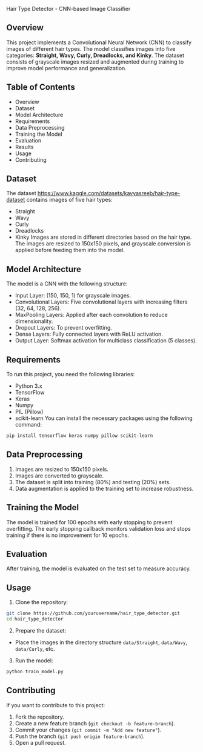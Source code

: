 Hair Type Detector - CNN-based Image Classifier
## Overview
This project implements a Convolutional Neural Network (CNN) to classify images of different hair
types. The model classifies images into five categories: **Straight, Wavy, Curly, Dreadlocks, and
Kinky**. The dataset consists of grayscale images resized and augmented during training to improve
model performance and generalization.
## Table of Contents
- Overview
- Dataset
- Model Architecture
- Requirements
- Data Preprocessing
- Training the Model
- Evaluation
- Results
- Usage
- Contributing
## Dataset
The dataset https://www.kaggle.com/datasets/kavyasreeb/hair-type-dataset contains images of five hair types:
- Straight
- Wavy
- Curly
- Dreadlocks
- Kinky
Images are stored in different directories based on the hair type. The images are resized to 150x150
pixels, and grayscale conversion is applied before feeding them into the model.
## Model Architecture
The model is a CNN with the following structure:
- Input Layer: (150, 150, 1) for grayscale images.
- Convolutional Layers: Five convolutional layers with increasing filters (32, 64, 128, 256).
- MaxPooling Layers: Applied after each convolution to reduce dimensionality.
- Dropout Layers: To prevent overfitting.
- Dense Layers: Fully connected layers with ReLU activation.
- Output Layer: Softmax activation for multiclass classification (5 classes).
## Requirements
To run this project, you need the following libraries:
- Python 3.x
- TensorFlow
- Keras
- Numpy
- PIL (Pillow)
- scikit-learn
You can install the necessary packages using the following command:
```bash
pip install tensorflow keras numpy pillow scikit-learn
```
## Data Preprocessing
1. Images are resized to 150x150 pixels.
2. Images are converted to grayscale.
3. The dataset is split into training (80%) and testing (20%) sets.
4. Data augmentation is applied to the training set to increase robustness.
## Training the Model
The model is trained for 100 epochs with early stopping to prevent overfitting. The early stopping
callback monitors validation loss and stops training if there is no improvement for 10 epochs.
## Evaluation
After training, the model is evaluated on the test set to measure accuracy.
## Usage
1. Clone the repository:
```bash
git clone https://github.com/yourusername/hair_type_detector.git
cd hair_type_detector
```
2. Prepare the dataset:
- Place the images in the directory structure `data/Straight`, `data/Wavy`, `data/Curly`, etc.
3. Run the model:
```bash
python train_model.py
```
## Contributing
If you want to contribute to this project:
1. Fork the repository.
2. Create a new feature branch (`git checkout -b feature-branch`).
3. Commit your changes (`git commit -m "Add new feature"`).
4. Push the branch (`git push origin feature-branch`).
5. Open a pull request.